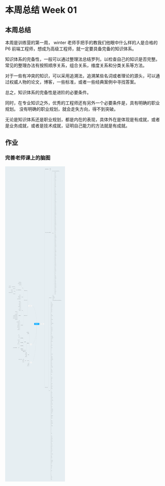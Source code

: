 # 本周总结 Week 01

## 本周总结

本周是训练营的第一周， winter 老师手把手的教我们他眼中什么样的人是合格的 P6 前端工程师，想成为高级工程师，就一定要具备完备的知识体系。

知识体系的完备性，一般可以通过整理法总结罗列，以检查自己的知识是否完整。常见的整理办法有按照顺序关系，组合关系，维度关系和分类关系等方法。

对于一些有冲突的知识，可以采用追溯法，追溯某些名词或者理论的源头，可以通过权威人物的论文，博客，一些标准，或者一些经典案例中寻找答案。

总之，知识体系的完备性是进阶的必要条件。

同时，在专业知识之外，优秀的工程师还有另外一个必要条件是，具有明确的职业规划。 没有明确的职业规划，就会走失方向，得不到突破。

无论是知识体系还是职业规划，都是内在的表现，具体外在是体现是有成就，或者是业务成就，或者是技术成就，证明自己能力的方法就是有成就。


## 作业

### 完善老师课上的脑图

![前端技术](./前端技术.png)


